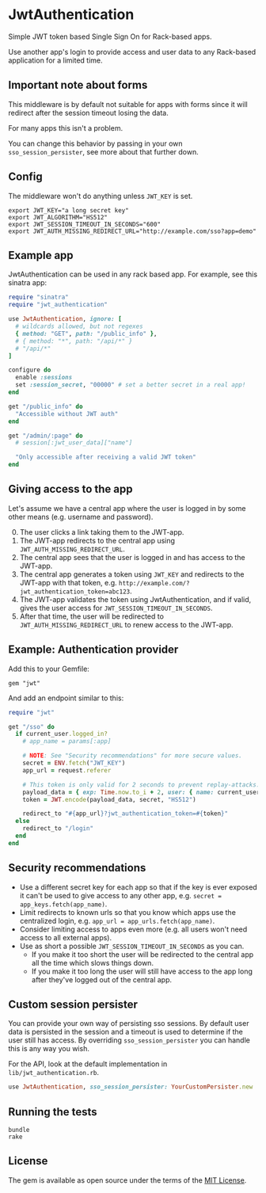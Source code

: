 # JwtAuthentication

Simple JWT token based Single Sign On for Rack-based apps.

Use another app's login to provide access and user data to any Rack-based application for a limited time.

## Important note about forms

This middleware is by default not suitable for apps with forms since it will redirect after the session timeout losing the data.

For many apps this isn't a problem.

You can change this behavior by passing in your own `sso_session_persister`, see more about that further down.

## Config

The middleware won't do anything unless `JWT_KEY` is set.

```shell
export JWT_KEY="a long secret key"
export JWT_ALGORITHM="HS512"
export JWT_SESSION_TIMEOUT_IN_SECONDS="600"
export JWT_AUTH_MISSING_REDIRECT_URL="http://example.com/sso?app=demo"
```

## Example app

JwtAuthentication can be used in any rack based app. For example, see this sinatra app:

```ruby
require "sinatra"
require "jwt_authentication"

use JwtAuthentication, ignore: [
  # wildcards allowed, but not regexes
  { method: "GET", path: "/public_info" },
  # { method: "*", path: "/api/*" }
  # "/api/*"
]

configure do
  enable :sessions
  set :session_secret, "00000" # set a better secret in a real app!
end

get "/public_info" do
  "Accessible without JWT auth"
end

get "/admin/:page" do
  # session[:jwt_user_data]["name"]

  "Only accessible after receiving a valid JWT token"
end
```

## Giving access to the app

Let's assume we have a central app where the user is logged in by some other means (e.g. username and password).

0. The user clicks a link taking them to the JWT-app.
0. The JWT-app redirects to the central app using `JWT_AUTH_MISSING_REDIRECT_URL`.
0. The central app sees that the user is logged in and has access to the JWT-app.
0. The central app generates a token using `JWT_KEY` and redirects to the JWT-app with that token, e.g. `http://example.com/?jwt_authentication_token=abc123`.
0. The JWT-app validates the token using JwtAuthentication, and if valid, gives the user access for `JWT_SESSION_TIMEOUT_IN_SECONDS`.
0. After that time, the user will be redirected to `JWT_AUTH_MISSING_REDIRECT_URL` to renew access to the JWT-app.

## Example: Authentication provider

Add this to your Gemfile:

```
gem "jwt"
```

And add an endpoint similar to this:

```ruby
require "jwt"

get "/sso" do
  if current_user.logged_in?
    # app_name = params[:app]

    # NOTE: See "Security recommendations" for more secure values.
    secret = ENV.fetch("JWT_KEY")
    app_url = request.referer

    # This token is only valid for 2 seconds to prevent replay-attacks.
    payload_data = { exp: Time.now.to_i + 2, user: { name: current_user.name } }
    token = JWT.encode(payload_data, secret, "HS512")

    redirect_to "#{app_url}?jwt_authentication_token=#{token}"
  else
    redirect_to "/login"
  end
end
```

## Security recommendations

- Use a different secret key for each app so that if the key is ever exposed it can't be used to give access to any other app, e.g. `secret = app_keys.fetch(app_name)`.
- Limit redirects to known urls so that you know which apps use the centralized login, e.g. `app_url = app_urls.fetch(app_name)`.
- Consider limiting access to apps even more (e.g. all users won't need access to all external apps).
- Use as short a possible `JWT_SESSION_TIMEOUT_IN_SECONDS` as you can.
  - If you make it too short the user will be redirected to the central app all the time which slows things down.
  - If you make it too long the user will still have access to the app long after they've logged out of the central app.

## Custom session persister

You can provide your own way of persisting sso sessions. By default user data is persisted in the session and a timeout is used to determine if the user still has access. By overriding `sso_session_persister` you can handle this is any way you wish.

For the API, look at the default implementation in `lib/jwt_authentication.rb`.

```ruby
use JwtAuthentication, sso_session_persister: YourCustomPersister.new
```

## Running the tests

    bundle
    rake

## License

The gem is available as open source under the terms of the [MIT License](http://opensource.org/licenses/MIT).
